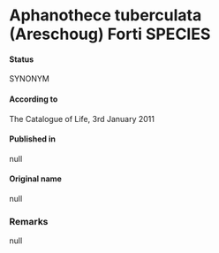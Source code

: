 # Aphanothece tuberculata (Areschoug) Forti SPECIES

#### Status
SYNONYM

#### According to
The Catalogue of Life, 3rd January 2011

#### Published in
null

#### Original name
null

### Remarks
null